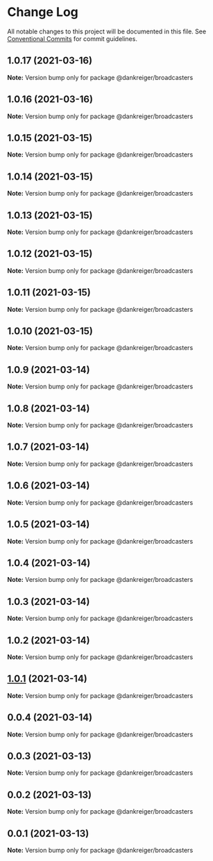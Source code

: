 # Change Log

All notable changes to this project will be documented in this file.
See [Conventional Commits](https://conventionalcommits.org) for commit guidelines.

## 1.0.17 (2021-03-16)

**Note:** Version bump only for package @dankreiger/broadcasters





## 1.0.16 (2021-03-16)

**Note:** Version bump only for package @dankreiger/broadcasters





## 1.0.15 (2021-03-15)

**Note:** Version bump only for package @dankreiger/broadcasters





## 1.0.14 (2021-03-15)

**Note:** Version bump only for package @dankreiger/broadcasters





## 1.0.13 (2021-03-15)

**Note:** Version bump only for package @dankreiger/broadcasters





## 1.0.12 (2021-03-15)

**Note:** Version bump only for package @dankreiger/broadcasters





## 1.0.11 (2021-03-15)

**Note:** Version bump only for package @dankreiger/broadcasters





## 1.0.10 (2021-03-15)

**Note:** Version bump only for package @dankreiger/broadcasters





## 1.0.9 (2021-03-14)

**Note:** Version bump only for package @dankreiger/broadcasters





## 1.0.8 (2021-03-14)

**Note:** Version bump only for package @dankreiger/broadcasters





## 1.0.7 (2021-03-14)

**Note:** Version bump only for package @dankreiger/broadcasters





## 1.0.6 (2021-03-14)

**Note:** Version bump only for package @dankreiger/broadcasters





## 1.0.5 (2021-03-14)

**Note:** Version bump only for package @dankreiger/broadcasters





## 1.0.4 (2021-03-14)

**Note:** Version bump only for package @dankreiger/broadcasters





## 1.0.3 (2021-03-14)

**Note:** Version bump only for package @dankreiger/broadcasters





## 1.0.2 (2021-03-14)

**Note:** Version bump only for package @dankreiger/broadcasters





## [1.0.1](https://github.com/dankreiger/puppy-callbacks/compare/v0.0.4...v1.0.1) (2021-03-14)

**Note:** Version bump only for package @dankreiger/broadcasters





## 0.0.4 (2021-03-14)

**Note:** Version bump only for package @dankreiger/broadcasters





## 0.0.3 (2021-03-13)

**Note:** Version bump only for package @dankreiger/broadcasters





## 0.0.2 (2021-03-13)

**Note:** Version bump only for package @dankreiger/broadcasters





## 0.0.1 (2021-03-13)

**Note:** Version bump only for package @dankreiger/broadcasters
